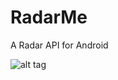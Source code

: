 RadarMe
=======

A Radar API for Android

![alt tag](https://raw.github.com/yasiralijaved/RadarMe/master/logo.png)
